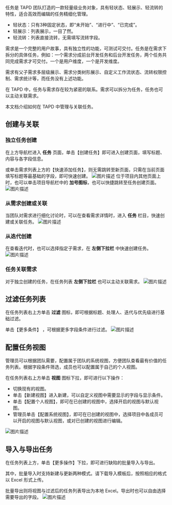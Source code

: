任务是 TAPD 团队打造的一款轻量级业务对象，具有轻状态、轻展示、轻流转的特性，适合高效而编辑的任务精细化管理。

- 轻状态：只有3种固定状态，即“未开始”、“进行中”、“已完成”。
- 轻展示：列表展示，一目了然。
- 轻流转：列表直接流转，无需填写流转字段。

需求是一个完整的用户故事，具有独立性的功能，可测试可交付。任务是在需求下拆分的具体任务，例如：一个需求分成前台开发任务和后台开发任务，两个任务共同完成需求才可交付。一个是用户维度，一个是开发维度。

需求有父子需求多层级展示、需求分类树形展示、自定义工作流状态、流转权限控制、需求统计等，而任务没有上述功能。

在 TAPD 中，任务与需求存在较为紧密的联系。需求可以拆分为任务，任务也可以主动关联需求。

本文档介绍如何在 TAPD 中管理与关联任务。

 

## 创建与关联

### 独立任务创建

在上方导航栏进入 **任务** 页面，单击【创建任务】即可进入创建页面，填写标题、内容与各字段信息。

或单击需求列表上方的【快速添加任务】，则无需跳转至新页面，只需在当前页面填写标题等最基础的字段，即可快速创建。
![图片描述](https://main.qcloudimg.com/raw/91ccb887f4d05f09c508a2c638153fdd.png)
位于项目内其他页面上时，也可以单击项目导航栏中的 **加号图标**，也可以快捷跳转至任务创建页面。
![图片描述](https://main.qcloudimg.com/raw/3b858fffa58aef930959f544dedf8734.png)

 

### 从需求创建或关联

当团队对需求进行细化讨论时，可以在查看需求详情时，进入 **任务** 栏目，快速创建或关联任务。
![图片描述](https://main.qcloudimg.com/raw/b8f80464e7fba226df122cced20a7e84.png)

 

### 从迭代创建

在查看迭代时，也可以选择指定子需求，在 **左侧下拉栏** 中快速创建任务。
![图片描述](https://main.qcloudimg.com/raw/ffaac0b0d2ea3a245ddf3b714f59ec68.png)

 

### 任务关联需求

对于独立创建的任务，在任务列表 **左侧下拉栏** 也可以主动关联需求。
![图片描述](https://main.qcloudimg.com/raw/d4c97ba195d6e48d8fc46863a3476182.png)

 

## 过滤任务列表

在任务列表右上方单击 **过滤** 图标，即可根据标题、处理人、迭代与优先级进行基础过滤。

单击【更多条件】 ，可根据更多字段条件进行过滤。
![图片描述](https://main.qcloudimg.com/raw/f14bf53418c89f77e6ec92f51500d3d4.png)

 

## 配置任务视图

管理员可以根据团队需要，配置属于团队的系统视图，方便团队查看最有价值的任务列表。根据字段条件筛选，成员也可以配置属于自己的个人视图。

在任务列表右上方单击 **视图** 图标下拉，即可进行以下操作：

- 切换现有的视图。
- 单击【新建视图】进入新建，可以自定义视图中需要显示的字段与显示条件。
- 单击【配置个人视图】，即可在已创建的视图中，选择开启的视图与默认视图。
- 管理员单击【配置系统视图】，即可在已创建的视图中，选择项目中各成员可以开启的视图与默认视图，或对已创建的视图进行编辑。

![图片描述](https://main.qcloudimg.com/raw/ad7a88cd11639225f1857024b4b1173a.png)

   

  

## 导入与导出任务

在任务列表上方，单击【更多操作】下拉，即可进行缺陷的批量导入与导出。

其中，批量导入时支持新建与更新两种模式。请下载导入模板后，按照相应的格式以 Excel 形式上传。

批量导出则将视图与过滤后的任务列表导出为本地 Excel。导出时也可以自由选择需要导出的字段。
![图片描述](https://main.qcloudimg.com/raw/a148d63e29abee75afe88a135a616a78.png)
